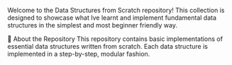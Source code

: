 Welcome to the Data Structures from Scratch repository! This collection is designed to showcase what Ive  learnt and implement fundamental data structures in the simplest and most beginner friendly way.

📝 About the Repository
This repository contains basic implementations of essential data structures written from scratch. 
Each data structure is implemented in a step-by-step, modular fashion.

